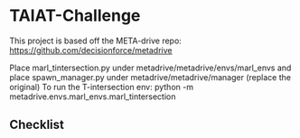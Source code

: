 # TAIAT-Challenge

This project is based off the META-drive repo: https://github.com/decisionforce/metadrive

Place marl_tintersection.py under metadrive/metadrive/envs/marl_envs and place spawn_manager.py under metadrive/metadrive/manager (replace the original)
To run the T-intersection env: python -m metadrive.envs.marl_envs.marl_tintersection 


## Checklist
